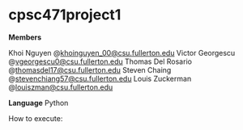 # cpsc471project1

**Members**

Khoi Nguyen @khoinguyen_00@csu.fullerton.edu
Victor Georgescu @vgeorgescu0@csu.fullerton.edu
Thomas Del Rosario @thomasdel17@csu.fullerton.edu
Steven Chaing @stevenchiang57@csu.fullerton.edu
Louis Zuckerman @louiszman@csu.fullerton.edu

**Language**
Python

How to execute: